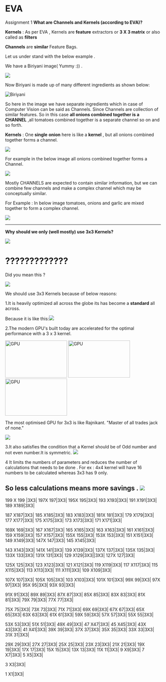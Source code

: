 # EVA
Assignment 1
**What are Channels and Kernels (according to EVA)?**

**Kernels** : As per EVA , Kernels are **feature** extractors or **3 X 3 matrix** or also called as **filters**  
              


   **Channels** are **similar** Feature Bags.

Let us under stand with the below example .

 We have a Biriyani image( Yummy   :)) .


![](https://www.kannammacooks.com/wp-content/uploads/Tamilnadu-muslim-chicken-biriyani.jpg)












Now Biriyani is made up of many different ingredients as shown below:















 
![Biriyani ](https://www.kannammacooks.com/wp-content/uploads/Tamilnadu-muslim-chicken-biriyani-recipe-ingredients.jpg) 

So here in the image we have separate ingredients which in case of Computer Vision can be said as Channels. Since Channels are collection of similar features. So in this case **all onions combined together is a CHANNEL** ,all tomatoes combined together is a separate channel so on and so forth.






**Kernels** : One **single** **onion** here is like a **kernel** , 
but  all onions combined together forms a channel.

![](https://qph.fs.quoracdn.net/main-qimg-5905bb375bdfa4cbd638eb349066991f) 

For example in the below image all onions combined together forms a Channel.

![](https://www.kannammacooks.com/wp-content/uploads/Tamilnadu-muslim-chicken-biriyani-recipe-spices.jpg) 


Mostly CHANNELS are expected to contain similar information, but we can combine few channels and make a complex channel which may be conceptually similar.

For Example : In below image tomatoes, onions and garlic are mixed together to form a complex channel.

![](https://www.kannammacooks.com/wp-content/uploads/Tamilnadu-muslim-chicken-biriyani-recipe-tomato.jpg)

----------------------------------------------------------------------------------------------------------------------------------------
**Why should we only (well mostly) use 3x3 Kernels?**

 ![](https://thinkjarcollective.com/wp-content/uploads/2012/01/Paul-Freeman1.jpg)
# ????????????? #

Did you mean this ?




































![](https://i.stack.imgur.com/5tp2P.png)

We should use 3x3 Kernels because of below reasons:

1.It is heavily optimized all across the globe its has become a **standard** all across.

Because it is like this:![](https://spiderimg.amarujala.com/assets/images/2018/10/10/750x506/amitabh-bachchan_1539166595.jpeg)













2.The modern  GPU's built today are accelerated  for the optimal performance with  a 3 x 3 kernel.


<img src="https://c8.alamy.com/comp/BCG4P6/modern-computer-graphics-card-on-white-background-BCG4P6.jpg" alt="GPU"
	title="GPU" width="200" height="120" />
<img src="https://c8.alamy.com/comp/BCG4P6/modern-computer-graphics-card-on-white-background-BCG4P6.jpg" alt="GPU"
	title="GPU" width="200" height="120" />
<img src="https://c8.alamy.com/comp/BCG4P6/modern-computer-graphics-card-on-white-background-BCG4P6.jpg" alt="GPU"
	title="GPU" width="200" height="120" />

The most optimised GPU for 3x3 is like Rajnikant. "Master of all trades jack of none."

![](https://akm-img-a-in.tosshub.com/indiatoday/images/story/201811/CS-Rajinikanth-Dec10-1_770.jpeg?1AKWA1FRZoyNYs8HL9s_JZoHm5ySZIW7)


3.It also satisfies the condition that a Kernel should be of Odd number and not even number.It is symmetric.
![](https://study.com/cimages/multimages/16/symmetric_property_2.jpg)

4 It limits the numbers of parameters and reduces the number of calculations that needs to be done . For ex : 4x4 kernel will have 16 numbers to be calculated whereas 3x3 has 9 only.

So less calculations means more savings .
![](http://www.dollarsfromsense.com/wp-content/uploads/2016/02/6793826885_d3b6befb99_b.jpg)
------------------------------------------------------------------------------------------------------------------------------------
199 X 199 |3X3|
197X	197|3X3|
195X	195|3X3|
193	X193|3X3|
191	X191|3X3|
189	X189|3X3|

187	X187|3X3|
185	X185|3X3|
183	X183|3X3|
181X	181|3X3|
179	X179|3X3|
177	X177|3X3|
175	X175|3X3|
173	X173|3X3|
171	X171|3X3|

169X	169|3X3|
167	X167|3X3|
165	X165|3X3|
163	X163|3X3|
161	X161|3X3|
159	X159|3X3|
157	X157|3X3|
155X	155|3X3|
153X	153|3X3|
151	X151|3X3|
149	X149|3X3|
147X	147|3X3|
145	X145|3X3|

143	X143|3X3|
141X	141|3X3|
139	X139|3X3|
137X	137|3X3|
135X	135|3X3|
133X	133|3X3|
131X	131|3X3|
129	X129|3X3||3X3|
127X	127|3X3|

125X	125|3X3|
123	X123|3X3|
121	X121|3X3|
119	X119|3X3|
117	X117|3X3|
115	X115|3X3|
113	X113|3X3|
111	X111|3X3|
109	X109|3X3|

107X	107|3X3|
105X	105|3X3|
103	X103|3X3|
101X	101|3X3|
99X	99|3X3|
97X	97|3X3|
95X	95|3X3|
93X	93|3X3|

91X	91|3X3|
89X	89|3X3|
87X	87|3X3|
85X	85|3X3|
83X	83|3X3|
81X	81|3X3|
79X	79|3X3|
77X	77|3X3|

75X	75|3X3|
73X	73|3X3|
71X	71|3X3|
69X	69|3X3|
67X	67|3X3|
65X	65|3X3|
63X	63|3X3|
61X	61|3X3|
59X	59|3X3|
57X	57|3X3|
55X	55|3X3|

53X	53|3X3|
51X	51|3X3|
49X	49|3X3|
47	X47|3X3|
45	X45|3X3|
43X	43|3X3|
41	X41|3X3|
39X	39|3X3|
37X	37|3X3|
35X	35|3X3|
33X	33|3X3|
31X	31|3X3|

29X	29|3X3|
27X	27|3X3|
25X	25|3X3|
23X	23|3X3|
21X	21|3X3|
19X	19|3X3|
17X	17|3X3|
15X	15|3X3|
13X	13|3X3|
11X	11|3X3|
9	X9|3X3|
7	X7|3X3|
5	X5|3X3|

3	X3|3X3|

1	X1|3X3|


